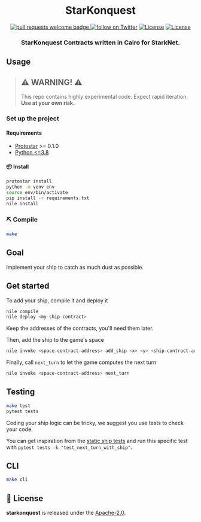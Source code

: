 <div align="center">
  <h1 align="center">StarKonquest</h1>
  <p align="center">
    <a href="http://makeapullrequest.com">
      <img alt="pull requests welcome badge" src="https://img.shields.io/badge/PRs-welcome-brightgreen.svg?style=flat">
    </a>
    <a href="https://twitter.com/intent/follow?screen_name=onlydust_xyz">
        <img src="https://img.shields.io/twitter/follow/onlydust_xyz?style=social&logo=twitter"
            alt="follow on Twitter"></a>
    <a href="https://opensource.org/licenses/Apache-2.0"><img src="https://img.shields.io/badge/License-Apache%202.0-blue.svg"
            alt="License"></a>
    <a href=""><img src="https://img.shields.io/badge/semver-0.0.1-blue"
            alt="License"></a>            
  </p>
  
  <h3 align="center">StarKonquest Contracts written in Cairo for StarkNet.</h3>
</div>

## Usage

> ## ⚠️ WARNING! ⚠️
>
> This repo contains highly experimental code.
> Expect rapid iteration.
> **Use at your own risk.**

### Set up the project

#### Requirements

- [Protostar](https://github.com/software-mansion/protostar) >= 0.1.0
- [Python <=3.8](https://www.python.org/downloads/)

#### 📦 Install

```bash
protostar install
python -m venv env
source env/bin/activate
pip install -r requirements.txt
nile install
```

### ⛏️ Compile

```bash
make
```

## Goal

Implement your ship to catch as much dust as possible.

## Get started

To add your ship, compile it and deploy it

```bash
nile compile
nile deploy <my-ship-contract>
```

Keep the addresses of the contracts, you'll need them later.

Then, add the ship to the game's space

```bash
nile invoke <space-contract-address> add_ship <x> <y> <ship-contract-address>
```

Finally, call `next_turn` to let the game computes the next turn

```bash
nile invoke <space-contract-address> next_turn
```

## Testing

```bash
make test
pytest tests
```

Coding your ship logic can be tricky, we suggest you use tests to check your code.

You can get inspiration from the [static ship tests](https://github.com/onlydustxyz/starknet-onboarding/blob/main/tests/test_space.py#L188) and run this specific test with `pytest tests -k "test_next_turn_with_ship"`.

## CLI

```bash
make cli
```

## 📄 License

**starkonquest** is released under the [Apache-2.0](LICENSE).

